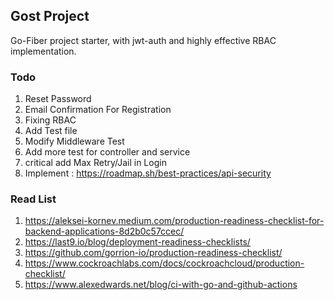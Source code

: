 ## Gost Project

Go-Fiber project starter, with jwt-auth and highly effective RBAC implementation.

### Todo

1. Reset Password
2. Email Confirmation For Registration
3. Fixing RBAC
4. Add Test file
5. Modify Middleware Test
6. Add more test for controller and service
7. critical add Max Retry/Jail in Login
8. Implement : https://roadmap.sh/best-practices/api-security

### Read List

1. https://aleksei-kornev.medium.com/production-readiness-checklist-for-backend-applications-8d2b0c57ccec/
2. https://last9.io/blog/deployment-readiness-checklists/
3. https://github.com/gorrion-io/production-readiness-checklist/
4. https://www.cockroachlabs.com/docs/cockroachcloud/production-checklist/
5. https://www.alexedwards.net/blog/ci-with-go-and-github-actions
